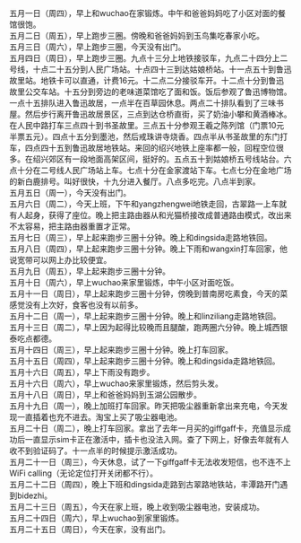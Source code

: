 五月一日（周四），早上和wuchao在家锻炼。中午和爸爸妈妈吃了小区对面的餐馆很饱。</br>
五月二日（周五），早上跑步三圈。傍晚和爸爸妈妈到玉鸟集吃春家小吃。</br>
五月三日（周六），早上跑步三圈，今天没有出门。</br>
五月四日（周日），早上跑步三圈。九点十三分上地铁接驳车，九点二十四分上二号线，十点二十五分到人民广场站。十点四十三到达姑娘桥站。十一点五十到鲁迅故里站。地铁卡可以直通，计费16元。十二点二分接驳车开。十二点十分到鲁迅故里公交车站。十五分到旁边的老味道菜馆吃了面和饭。饭后参观了鲁迅博物馆。一点十五排队进入鲁迅故居，一点半在百草园休息。两点二十排队看到了三味书屋。然后步行离开鲁迅故居景区，三点到达仓桥直街，买了奶油小攀和黄酒棒冰。在人民中路打车三点四十到书圣故里。三点五十分参观王羲之陈列馆（门票10元半票五元）。四点十五分到墨池，然后戒珠讲寺烧香。四点半从书圣故里的东门打车，四点四十五到鲁迅故居地铁站。来回的绍兴地铁上座率都一般，回程空位很多。在绍兴郊区有一段地面高架区间，挺好的。五点五十到姑娘桥五号线站台。六点十分在二号线人民广场站上车。七点十分在金家渡站下车。七点七分在金地广场的新白鹿排号。叫好很快，十九分进入餐厅。八点多吃完。八点半到家。</br>
五月五日（周一），今天没有出门。</br>
五月六日（周二），今天上班，下午和yangzhengwei地铁走回，古翠路一上车就有人起身，获得了座位。晚上把主路由器从和光猫桥接改成普通路由模式，改出来不太容易，把主路由器重置才正常。</br>
五月七日（周三），早上起来跑步三圈十分钟。晚上和dingsida走路地铁回。</br>
五月八日（周四），早上起来跑步三圈十分钟。晚上下雨和wangxin打车回家，他说宽带可以网上办比较便宜。</br>
五月九日（周五），早上起来跑步三圈十分钟。</br>
五月十日（周六），早上wuchao来家里锻炼，中午小区对面吃饭。</br>
五月十一日（周日），早上起来跑步三圈十分钟，傍晚到普南房吃素食，今天的菜感觉没有上次好，食客也没有以前多。</br>
五月十二日（周一），早上起来跑步三圈十分钟。晚上和linziliang走路地铁回。</br>
五月十三日（周二），早上因为起得比较晚而且腿酸，跑两圈六分钟。晚上城西银泰吃点都德。</br>
五月十四日（周三），早上起来跑步三圈十分钟。晚上打车回家。</br>
五月十五日（周四），早上起来跑步三圈十分钟。晚上和dingsida走路地铁回。</br>
五月十六日（周五），早上下雨没有跑步。</br>
五月十六日（周六），早上wuchao来家里锻炼，然后剪头发。</br>
五月十八日（周日），早上和爸爸妈妈到玉湖公园散步。</br>
五月十九日（周一），晚上加班打车回家。昨天把吸尘器重新拿出来充电，今天发现一直插着也充不进去。淘宝上买了吸尘器电池。</br>
五月二十日（周二），晚上打车回家。拿出了去年一月买的giffgaff卡，充值显示成功后一直显示sim卡正在激活中，插卡也没法入网。查了下网上，好像去年就有人收不到验证码了。十一点半的时候提示激活成功。</br>
五月二十一日（周三），今天休息，试了一下giffgaff卡无法收发短信，也不连不上WiFi calling（无论定位打开关闭都不行）。</br>
五月二十二日（周四），晚上下班和dingsida走路到古翠路地铁站，丰潭路开门遇到bidezhi。</br>
五月二十三日（周五），今天在家上班，晚上收到吸尘器电池，安装成功。</br>
五月二十四日（周六），早上wuchao到家里锻炼。</br>
五月二十五日（周日），今天在家，没有出门。</br>
